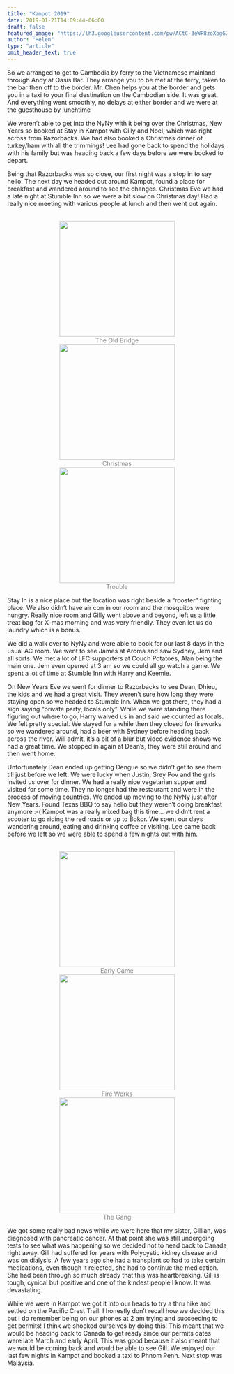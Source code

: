 ```yaml
---
title: "Kampot 2019"
date: 2019-01-21T14:09:44-06:00
draft: false
featured_image: "https://lh3.googleusercontent.com/pw/ACtC-3eWP8zoXbgGZRtwHaF9ce8OKb3aQy-xudUHHSTB8gM__qTXLHq-k7iwXiGuprYFQ2sI_2rBDirxqrkKrTVJwZqid9YaKpykd5iHBqALnGjdaayIstHb_lNkOHlLICdXcDArkUzxAuxfj9unizBJj_S_Sg=w1300-h975-no"
author: "Helen"
type: "article"
omit_header_text: true
---
```


So we arranged to get to Cambodia by ferry to the Vietnamese mainland through Andy at Oasis Bar. They arrange you to be met at the ferry, taken to the bar then off to the border. Mr. Chen helps you at the border and gets you in a taxi to your final destination on the Cambodian side. It was great. And everything went smoothly, no delays at either border and we were at the guesthouse by lunchtime

We weren’t able to get into the NyNy with it being over the Christmas, New Years so booked at Stay in Kampot with Gilly and Noel, which was right across from Razorbacks. We had also booked a Christmas dinner of turkey/ham with all the trimmings! Lee had gone back to spend the holidays with his family but was heading back a few days before we were booked to depart. 

Being that Razorbacks was so close, our first night was a stop in to say hello. The next day we headed out around Kampot, found a place for breakfast and wandered around to see the changes. Christmas Eve we had a late night at Stumble Inn so we were a bit slow on Christmas day! Had a really nice meeting with various people at lunch and then went out again. 

</br>
<div style="text-align: center">
  <a style="display:inline-block;text-decoration:none;color: grey;" href="https://photos.google.com/share/AF1QipPo_ASSOxXcMk3FdrytimrRqtD-8y0t9mVsyYGWwp05KB6wzRWlaVPDJU2FToem8w/photo/AF1QipMiOffH9HYMFzIaNuGKRluuVNs3qVTnmUFOpMXl?key=YTVWLWNoMDJING1HdHNJZGxyc0d6dlRSamFfQ1Jn" target="_blank"><img src="https://lh3.googleusercontent.com/pw/ACtC-3dd4eKtK0yPWdPAcK57HeFZdhglrfnIA7-vB9CFc1XR1ApZSChkWoerasBAZYkSzbjh6PmUZ5eEJiMh3vfXP0ludQlOc-cltDzUvfmvjvnA2G2YF2To9GVSDuUP45wzw8kVikP2l1b7qz5N0SBb0_1eaw=w1300-h975-no" width="265" /><div>The Old Bridge</div></a>
  <a style="display:inline-block;text-decoration:none;color: grey;" href="https://photos.google.com/share/AF1QipPo_ASSOxXcMk3FdrytimrRqtD-8y0t9mVsyYGWwp05KB6wzRWlaVPDJU2FToem8w/photo/AF1QipOgez5bBy1xgwZVRLh3qHmEmuIdvK7eZaDWFcN-?key=YTVWLWNoMDJING1HdHNJZGxyc0d6dlRSamFfQ1Jn" target="_blank"><img src="https://lh3.googleusercontent.com/pw/ACtC-3ew0Wp36uSLicUztg20zLyWJfcwGkv_-6lWk65LkXVT2HCuCZnd2SeHFoU4RDWVkCumKbhdX33zX1K9_hdDSlZZ_i-HXmEAzidq2xgNMMQEPUvcfZqRBuo7FNHvoVNzuyVAZA26gWJVDIceF0EmEguQjg=w732-h975-no" width="265" /><div>Christmas</div></a>
  <a style="display:inline-block;text-decoration:none;color: grey;" href="https://photos.google.com/share/AF1QipPo_ASSOxXcMk3FdrytimrRqtD-8y0t9mVsyYGWwp05KB6wzRWlaVPDJU2FToem8w/photo/AF1QipMZn5WskgWMy4ryU7JqDXAlNrvUOTZVMtYN9k2H?key=YTVWLWNoMDJING1HdHNJZGxyc0d6dlRSamFfQ1Jn" target="_blank"><img src="https://lh3.googleusercontent.com/pw/ACtC-3dfv3NUdYg6rRT1EtpvV5IU33soPqG5OEQQfS_eMXfy7ktmpNruDHJ85T9vmyt4jXirQnZ2GhgIt7cQYqLHHDxkTzv0XNrUlIhEWIzSRy70VM5tOZ7N6U2ykhpUnEMIDM_VlMacRgHWPav_S7LF_N2Raw=w1300-h975-no" width="265" /><div>Trouble</div></a>
    </div>

Stay In is a nice place but the location was right beside a “rooster” fighting place. We also didn’t have air con in our room and the mosquitos were hungry. Really nice room and Gilly went above and beyond, left us a little treat bag for X-mas morning and was very friendly. They even let us do laundry which is a bonus.  

We did a walk over to NyNy and were able to book for our last 8 days in the usual AC room. We went to see James at Aroma and saw Sydney, Jem and all sorts. We met a lot of LFC supporters at Couch Potatoes, Alan being the main one. Jem even opened at 3 am so we could all go watch a game. We spent a lot of time at Stumble Inn with Harry and Keemie.  

On New Years Eve we went for dinner to Razorbacks to see Dean, Dhieu, the kids and we had a great visit. They weren’t sure how long they were staying open so we headed to Stumble Inn. When we got there, they had a sign saying “private party, locals only”. While we were standing there figuring out where to go, Harry waived us in and said we counted as locals. We felt pretty special. We stayed for a while then they closed for fireworks so we wandered around, had a beer with Sydney before heading back across the river. Will admit, it’s a bit of a blur but video evidence shows we had a great time. We stopped in again at Dean’s, they were still around and then went home. 

Unfortunately Dean ended up getting Dengue so we didn’t get to see them till just before we left. We were lucky when Justin, Srey Pov and the girls invited us over for dinner. We had a really nice vegetarian supper and visited for some time. They no longer had the restaurant and were in the process of moving countries.  We ended up moving to the NyNy just after New Years. Found Texas BBQ to say hello but they weren’t doing breakfast anymore :-( Kampot was a really mixed bag this time… we didn’t rent a scooter to go riding the red roads or up to Bokor. We spent our days wandering around, eating and drinking coffee or visiting. Lee came back before we left so we were able to spend a few nights out with him.

</br>
<div style="text-align: center">
  <a style="display:inline-block;text-decoration:none;color: grey;" href="https://photos.google.com/share/AF1QipPo_ASSOxXcMk3FdrytimrRqtD-8y0t9mVsyYGWwp05KB6wzRWlaVPDJU2FToem8w/photo/AF1QipMiRJK_US07dgXQJQooQdYHdfPsNpN7Tod3wIbe?key=YTVWLWNoMDJING1HdHNJZGxyc0d6dlRSamFfQ1Jn" target="_blank"><img src="https://lh3.googleusercontent.com/pw/ACtC-3dRtThIMci8wOOaqKFbx4jCvHvToGdVUxYJDqMrebxVq5-lkRoqxpK5nuKx7oXoyT7G_ROOlpVI5tW-Y6Ndge9dwYaB7sUVGbc-TQQIFDzd3ieIQC299YXQLTER-U2yFST0SH0dh76CpExPVt6srgpOww=w1300-h975-no" width="265" /><div>Early Game</div></a>
  <a style="display:inline-block;text-decoration:none;color: grey;" href="https://photos.google.com/share/AF1QipPo_ASSOxXcMk3FdrytimrRqtD-8y0t9mVsyYGWwp05KB6wzRWlaVPDJU2FToem8w/photo/AF1QipPJo1wC-YEwC2X-llpC5LIATv6QpfoOxzxy8KaH?key=YTVWLWNoMDJING1HdHNJZGxyc0d6dlRSamFfQ1Jn" target="_blank"><img src="https://lh3.googleusercontent.com/pw/ACtC-3fBp20U_CmMrliTVivTwI_Uyh34rfXJMaeDxP07GIeoqV1_q6KIvgcu4R6q8RgbcZ12jOjgnB0unXXjCvY0S634frUcAJlNdbNxXo3TUsid5y-wd35dULb-hmgpGx4SKUGfAGwXa3cCag_wGP25E6CR1A=w1300-h975-no" width="265" /><div>Fire Works</div></a>
  <a style="display:inline-block;text-decoration:none;color: grey;" href="https://photos.google.com/share/AF1QipPo_ASSOxXcMk3FdrytimrRqtD-8y0t9mVsyYGWwp05KB6wzRWlaVPDJU2FToem8w/photo/AF1QipPQnBqSSVpGu8ka9cgLAS8hlPgsUQLHqTdU73z7?key=YTVWLWNoMDJING1HdHNJZGxyc0d6dlRSamFfQ1Jn" target="_blank"><img src="https://lh3.googleusercontent.com/pw/ACtC-3eJvOmhpmSgSVSwVJcygneVSYDS-hpFyY2imArIShv3KMpZFKsV8dlICt5reDVzniSFeBRP-MKzd3len0BLRYuYASyAwQ-5I2eIUCTEwRX_3Qy90IRHGqvOEMQmaRX92RTpVOWVK4wPv_DMRB7bJ6tbPA=w1300-h975-no" width="265" /><div>The Gang</div></a>
    </div>

We got some really bad news while we were here that my sister, Gillian, was diagnosed with pancreatic cancer. At that point she was still undergoing tests to see what was happening so we decided not to head back to Canada right away. Gill had suffered for years with Polycystic kidney disease and was on dialysis. A few years ago she had a transplant so had to take certain medications, even though it rejected, she had to continue the medication. She had been through so much already that this was heartbreaking. Gill is tough, cynical but positive and one of the kindest people I know. It was devastating. 

While we were in Kampot we got it into our heads to try a thru hike and settled on the Pacific Crest Trail. I honestly don’t recall how we decided this but I do remember being on our phones at 2 am trying and succeeding to get permits! I think we shocked ourselves by doing this! This meant that we would be heading back to Canada to get ready since our permits dates were late March and early April. This was good because it also meant that we would be coming back and would be able to see Gill. We enjoyed our last few nights in Kampot and booked a taxi to Phnom Penh. Next stop was Malaysia. 
